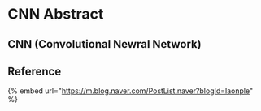 # CNN Abstract

## CNN \(Convolutional Newral Network\)



## Reference

{% embed url="https://m.blog.naver.com/PostList.naver?blogId=laonple" %}



